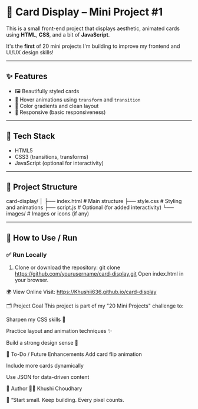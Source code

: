 # 📇 Card Display – Mini Project #1

This is a small front-end project that displays aesthetic, animated cards using **HTML**, **CSS**, and a bit of **JavaScript**.

It's the **first** of 20 mini projects I'm building to improve my frontend and UI/UX design skills!

---

## ✨ Features

- 🖼️ Beautifully styled cards
- 🎯 Hover animations using `transform` and `transition`
- 🌈 Color gradients and clean layout
- 📱 Responsive (basic responsiveness)

---

## 🔧 Tech Stack

- HTML5
- CSS3 (transitions, transforms)
- JavaScript (optional for interactivity)

---

## 📁 Project Structure

card-display/
│
├── index.html # Main structure
├── style.css # Styling and animations
├── script.js # Optional (for added interactivity)
└── images/ # Images or icons (if any)

---

## 🚀 How to Use / Run

### ✅ Run Locally
1. Clone or download the repository:
   git clone https://github.com/yourusername/card-display.git
Open index.html in your browser.

🌍 View Online
Visit: https://Khushii636.github.io/card-display

🗂️ Project Goal
This project is part of my "20 Mini Projects" challenge to:

Sharpen my CSS skills 💅

Practice layout and animation techniques ✨

Build a strong design sense 🎨

📝 To-Do / Future Enhancements
Add card flip animation

Include more cards dynamically

Use JSON for data-driven content

📌 Author
👩‍💻 Khushi Choudhary

🚀 “Start small. Keep building. Every pixel counts.
